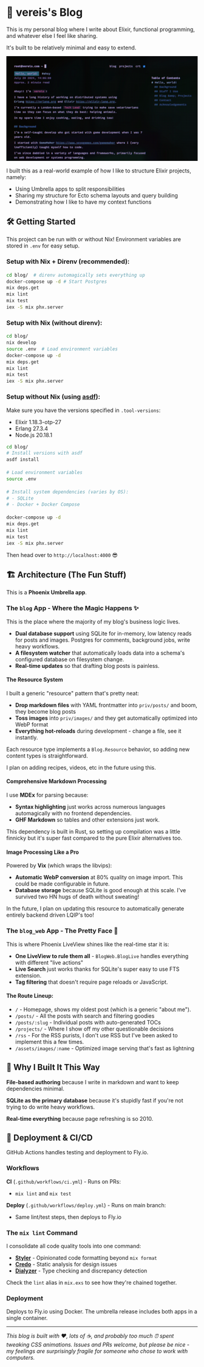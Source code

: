 # 🚀 vereis's Blog

This is my personal blog where I write about Elixir, functional programming, and whatever else I feel like sharing.

It's built to be relatively minimal and easy to extend.

![Screenshot](./screenshot.png)

I built this as a real-world example of how I like to structure Elixir projects, namely:

- Using Umbrella apps to split responsibilities
- Sharing my structure for Ecto schema layouts and query building
- Demonstrating how I like to have my context functions

## 🛠️ Getting Started

This project can be run with or without Nix! Environment variables are stored in `.env` for easy setup.

### Setup with Nix + Direnv (recommended):
```bash
cd blog/  # direnv automagically sets everything up
docker-compose up -d # Start Postgres
mix deps.get
mix lint
mix test
iex -S mix phx.server
```

### Setup with Nix (without direnv):
```bash
cd blog/
nix develop
source .env  # Load environment variables
docker-compose up -d
mix deps.get
mix lint
mix test
iex -S mix phx.server
```

### Setup without Nix (using [asdf](https://asdf-vm.com/)):
Make sure you have the versions specified in `.tool-versions`:
- Elixir 1.18.3-otp-27
- Erlang 27.3.4
- Node.js 20.18.1

```bash
cd blog/
# Install versions with asdf
asdf install

# Load environment variables
source .env

# Install system dependencies (varies by OS):
# - SQLite
# - Docker + Docker Compose

docker-compose up -d
mix deps.get
mix lint
mix test
iex -S mix phx.server
```

Then head over to `http://localhost:4000` 😎

## 🏗️ Architecture (The Fun Stuff)

This is a **Phoenix Umbrella app**.

### The `blog` App - Where the Magic Happens ✨

This is the place where the majority of my blog's business logic lives.

- **Dual database support** using SQLite for in-memory, low latency reads for posts and images. Postgres for comments, background jobs, write heavy workflows.
- **A filesystem watcher** that automatically loads data into a schema's configured database on filesystem change.
- **Real-time updates** so that drafting blog posts is painless.

#### The Resource System

I built a generic "resource" pattern that's pretty neat:

- **Drop markdown files** with YAML frontmatter into `priv/posts/` and boom, they become blog posts
- **Toss images** into `priv/images/` and they get automatically optimized into WebP format
- **Everything hot-reloads** during development - change a file, see it instantly.

Each resource type implements a `Blog.Resource` behavior, so adding new content types is straightforward.

I plan on adding recipes, videos, etc in the future using this.

#### Comprehensive Markdown Processing

I use **MDEx** for parsing because:

- **Syntax highlighting** just works across numerous languages automagically with no frontend dependencies.
- **GHF Markdown** so tables and other extensions just work.

This dependency is built in Rust, so setting up compilation was a little finnicky but it's super fast compared to the pure Elixir alternatives too.

#### Image Processing Like a Pro

Powered by **Vix** (which wraps the libvips):

- **Automatic WebP conversion** at 80% quality on image import. This could be made configurable in future.
- **Database storage** because SQLite is good enough at this scale. I've survived two HN hugs of death without sweating!

In the future, I plan on updating this resource to automatically generate entirely backend driven LQIP's too!

### The `blog_web` App - The Pretty Face 💄

This is where Phoenix LiveView shines like the real-time star it is:

- **One LiveView to rule them all** - `BlogWeb.BlogLive` handles everything with different "live actions"
- **Live Search** just works thanks for SQLite's super easy to use FTS extension.
- **Tag filtering** that doesn't require page reloads or JavaScript.

#### The Route Lineup:
- `/` - Homepage, shows my oldest post (which is a generic "about me").
- `/posts/` - All the posts with search and filtering goodies
- `/posts/:slug` - Individual posts with auto-generated TOCs
- `/projects/` - Where I show off my other questionable decisions
- `/rss` - For the RSS purists, I don't use RSS but I've been asked to implement this a few times.
- `/assets/images/:name` - Optimized image serving that's fast as lightning

## 🎯 Why I Built It This Way

**File-based authoring** because I write in markdown and want to keep dependencies minimal.

**SQLite as the primary database** because it's stupidly fast if you're not trying to do write heavy workflows.

**Real-time everything** because page refreshing is so 2010.

## 🚀 Deployment & CI/CD

GitHub Actions handles testing and deployment to Fly.io.

### Workflows

**CI** (`.github/workflows/ci.yml`) - Runs on PRs:
- `mix lint` and `mix test`

**Deploy** (`.github/workflows/deploy.yml`) - Runs on main branch:
- Same lint/test steps, then deploys to Fly.io

### The `mix lint` Command

I consolidate all code quality tools into one command:

- **[Styler](https://github.com/adobe/styler)** - Opinionated code formatting beyond `mix format`
- **[Credo](https://github.com/rrrene/credo)** - Static analysis for design issues  
- **[Dialyzer](https://www.erlang.org/doc/man/dialyzer.html)** - Type checking and discrepancy detection

Check the `lint` alias in `mix.exs` to see how they're chained together.

### Deployment

Deploys to Fly.io using Docker. The umbrella release includes both apps in a single container.

---

*This blog is built with ❤️, lots of ☕, and probably too much ⏰ spent tweaking CSS animations. Issues and PRs welcome, but please be nice - my feelings are surprisingly fragile for someone who chose to work with computers.*
